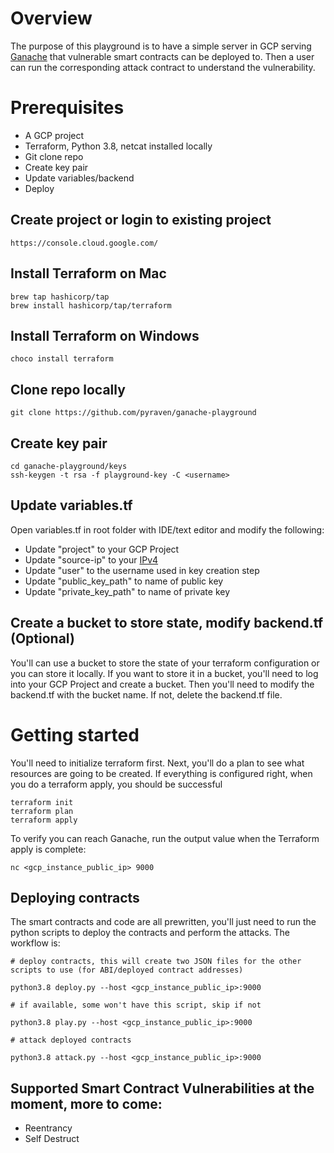 # Overview

The purpose of this playground is to have a simple server in GCP serving [Ganache](https://github.com/trufflesuite/ganache) that vulnerable smart contracts can be deployed to. Then a user can run the corresponding attack contract to understand the vulnerability. 


# Prerequisites

* A GCP project
* Terraform, Python 3.8, netcat installed locally
* Git clone repo
* Create key pair
* Update variables/backend
* Deploy


## Create project or login to existing project
```
https://console.cloud.google.com/
```

## Install Terraform on Mac
```
brew tap hashicorp/tap
brew install hashicorp/tap/terraform
```

## Install Terraform on Windows
```
choco install terraform
```

## Clone repo locally
```
git clone https://github.com/pyraven/ganache-playground
```

## Create key pair
```
cd ganache-playground/keys
ssh-keygen -t rsa -f playground-key -C <username>
```

## Update variables.tf

Open variables.tf in root folder with IDE/text editor and modify the following:
* Update "project" to your GCP Project
* Update "source-ip" to your [IPv4](https://whatismyipaddress.com/)
* Update "user" to the username used in key creation step
* Update "public_key_path" to name of public key
* Update "private_key_path" to name of private key

## Create a bucket to store state, modify backend.tf (Optional)

You'll can use a bucket to store the state of your terraform configuration or you can store it locally. If you want to store it in a bucket, you'll need to log into your GCP Project and create a bucket. Then you'll need to modify the backend.tf with the bucket name. If not, delete the backend.tf file. 

# Getting started

You'll need to initialize terraform first. Next, you'll do a plan to see what resources are going to be created. If everything is configured right, when you do a terraform apply, you should be successful
```
terraform init
terraform plan
terraform apply
```

To verify you can reach Ganache, run the output value when the Terraform apply is complete:
```
nc <gcp_instance_public_ip> 9000
```

## Deploying contracts

The smart contracts and code are all prewritten, you'll just need to run the python scripts to deploy the contracts and perform the attacks. The workflow is:

```
# deploy contracts, this will create two JSON files for the other scripts to use (for ABI/deployed contract addresses)

python3.8 deploy.py --host <gcp_instance_public_ip>:9000

# if available, some won't have this script, skip if not

python3.8 play.py --host <gcp_instance_public_ip>:9000 

# attack deployed contracts

python3.8 attack.py --host <gcp_instance_public_ip>:9000
```

## Supported Smart Contract Vulnerabilities at the moment, more to come:
* Reentrancy
* Self Destruct